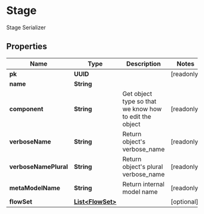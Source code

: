 

# Stage

Stage Serializer

## Properties

| Name | Type | Description | Notes |
|------------ | ------------- | ------------- | -------------|
|**pk** | **UUID** |  |  [readonly] |
|**name** | **String** |  |  |
|**component** | **String** | Get object type so that we know how to edit the object |  [readonly] |
|**verboseName** | **String** | Return object&#39;s verbose_name |  [readonly] |
|**verboseNamePlural** | **String** | Return object&#39;s plural verbose_name |  [readonly] |
|**metaModelName** | **String** | Return internal model name |  [readonly] |
|**flowSet** | [**List&lt;FlowSet&gt;**](FlowSet.md) |  |  [optional] |



